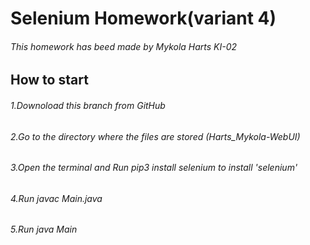 # Selenium Homework(variant 4)
###### This homework has beed made by Mykola Harts KI-02 
## How to start

###### 1.Downoload this branch from GitHub
###### 2.Go to the directory where the files are stored (Harts_Mykola-WebUI)
###### 3.Open the terminal and Run pip3 install selenium to install 'selenium'
###### 4.Run javac Main.java
###### 5.Run java Main
